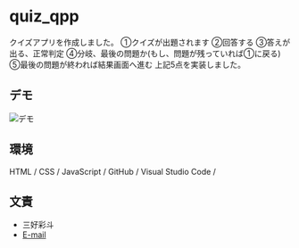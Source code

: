 # quiz_qpp
クイズアプリを作成しました。
①クイズが出題されます
②回答する
③答えが出る、正常判定
④分岐、最後の問題か(もし、問題が残っていれば①に戻る)
⑤最後の問題が終われば結果画面へ進む
上記5点を実装しました。


## デモ

![デモ](https://gyazo.com/62caa6da62aa8a40797803e794f0ba57)


## 環境
HTML / CSS / JavaScript / GitHub / Visual Studio Code /


## 文責

* 三好彩斗
* [E-mail](s82.miyoshi.ayato@gmail.com)

